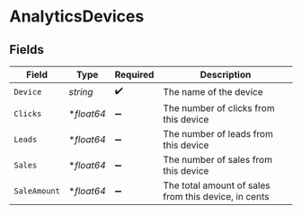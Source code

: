 # AnalyticsDevices


## Fields

| Field                                                | Type                                                 | Required                                             | Description                                          |
| ---------------------------------------------------- | ---------------------------------------------------- | ---------------------------------------------------- | ---------------------------------------------------- |
| `Device`                                             | *string*                                             | :heavy_check_mark:                                   | The name of the device                               |
| `Clicks`                                             | **float64*                                           | :heavy_minus_sign:                                   | The number of clicks from this device                |
| `Leads`                                              | **float64*                                           | :heavy_minus_sign:                                   | The number of leads from this device                 |
| `Sales`                                              | **float64*                                           | :heavy_minus_sign:                                   | The number of sales from this device                 |
| `SaleAmount`                                         | **float64*                                           | :heavy_minus_sign:                                   | The total amount of sales from this device, in cents |